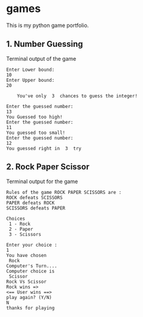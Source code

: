 # games
This is my python game portfolio.

## 1. Number Guessing
Terminal output of the game
```
Enter Lower bound: 
10
Enter Upper bound: 
20

	You've only  3  chances to guess the integer!

Enter the guessed number: 
13
You Guessed too high!
Enter the guessed number: 
11
You guessed too small!
Enter the guessed number: 
12
You guessed right in  3  try
```

## 2. Rock Paper Scissor
Terminal output for the game
```
Rules of the game ROCK PAPER SCISSORS are :
ROCK defeats SCISSORS
PAPER defeats ROCK
SCISSORS defeats PAPER

Choices 
 1 - Rock 
 2 - Paper 
 3 - Scissors 

Enter your choice :
1
You have chosen 
 Rock
Computer's Turn....
Computer choice is 
 Scissor
Rock Vs Scissor
Rock wins =>
<== User wins ==>
play again? (Y/N)
N
thanks for playing
```
